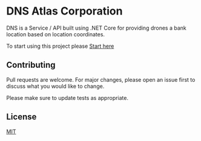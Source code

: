 # DNS Atlas Corporation

DNS is a Service / API built using .NET Core for providing drones a bank location based on location coordinates.

To start using this project please [Start here](https://github.com/abomadi/dns-atlas/wiki)

## Contributing
Pull requests are welcome. For major changes, please open an issue first to discuss what you would like to change.

Please make sure to update tests as appropriate.

## License
[MIT](https://choosealicense.com/licenses/mit/)
